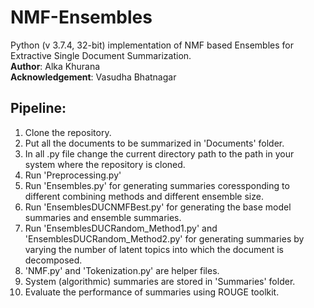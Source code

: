 # NMF-Ensembles
Python (v 3.7.4, 32-bit) implementation of NMF based Ensembles for Extractive Single Document Summarization.  
**Author**:  Alka Khurana  
**Acknowledgement**: Vasudha Bhatnagar 


## Pipeline:  
1. Clone the repository.
2. Put all the documents to be summarized in 'Documents' folder.
3. In all .py file change the current directory path to the path in your system where the repository is cloned.
4. Run 'Preprocessing.py'
5. Run 'Ensembles.py' for generating summaries coressponding to different combining methods and different ensemble size.
6. Run 'EnsemblesDUCNMFBest.py' for generating the base model summaries and ensemble summaries.
7. Run 'EnsemblesDUCRandom_Method1.py' and 'EnsemblesDUCRandom_Method2.py' for generating summaries by varying the number of latent topics into which the document is decomposed.
8. 'NMF.py' and 'Tokenization.py' are helper files.
9. System (algorithmic) summaries are stored in 'Summaries' folder.
10. Evaluate the performance of summaries using ROUGE toolkit.
